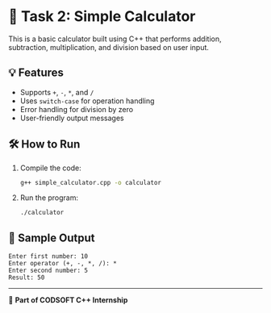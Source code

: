 # 🧮 Task 2: Simple Calculator

This is a basic calculator built using C++ that performs addition, subtraction, multiplication, and division based on user input.

## 💡 Features
- Supports `+`, `-`, `*`, and `/`
- Uses `switch-case` for operation handling
- Error handling for division by zero
- User-friendly output messages

## 🛠️ How to Run
1. Compile the code:
   ```bash
   g++ simple_calculator.cpp -o calculator
   ```
2. Run the program:
   ```bash
   ./calculator
   ```

## 📸 Sample Output
```
Enter first number: 10
Enter operator (+, -, *, /): *
Enter second number: 5
Result: 50
```

---

🔗 **Part of CODSOFT C++ Internship**